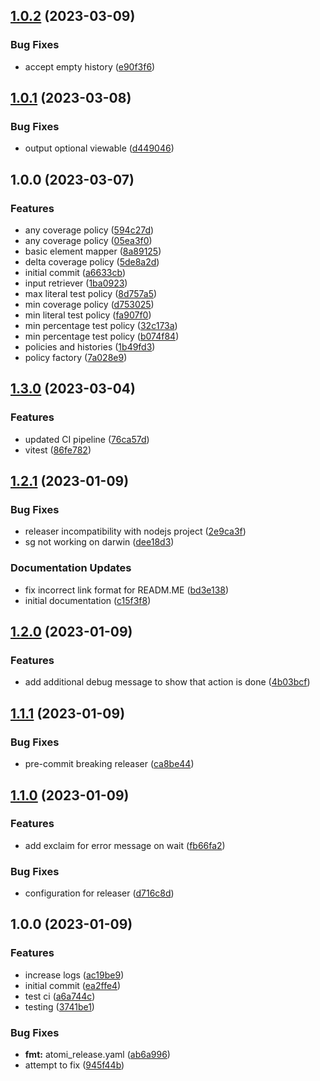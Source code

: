 ## [1.0.2](https://github.com/tr8team/actions.test-qualitygate/compare/v1.0.1...v1.0.2) (2023-03-09)


### Bug Fixes

* accept empty history ([e90f3f6](https://github.com/tr8team/actions.test-qualitygate/commit/e90f3f632596610d38e383f1aabd59ef2bfaf431))

## [1.0.1](https://github.com/tr8team/actions.test-qualitygate/compare/v1.0.0...v1.0.1) (2023-03-08)


### Bug Fixes

* output optional viewable ([d449046](https://github.com/tr8team/actions.test-qualitygate/commit/d449046b0940be9e87121096f6bd625a07d267ca))

## 1.0.0 (2023-03-07)


### Features

* any coverage policy ([594c27d](https://github.com/tr8team/actions.test-qualitygate/commit/594c27d226a912c4d3a423f5231e830ae20329bc))
* any coverage policy ([05ea3f0](https://github.com/tr8team/actions.test-qualitygate/commit/05ea3f0828eac5272a1ce13388d01ea5ee7c0169))
* basic element mapper ([8a89125](https://github.com/tr8team/actions.test-qualitygate/commit/8a89125eb6297a0702b1c0f4907d27b3d249b2ae))
* delta coverage policy ([5de8a2d](https://github.com/tr8team/actions.test-qualitygate/commit/5de8a2da22507bd83244bf1c7dbc7e1c235f1b55))
* initial commit ([a6633cb](https://github.com/tr8team/actions.test-qualitygate/commit/a6633cb2205d99712372ec9e23d1e979f083376e))
* input retriever ([1ba0923](https://github.com/tr8team/actions.test-qualitygate/commit/1ba0923e73ffd1a36c14b2cfaddd23483f477f55))
* max literal test policy ([8d757a5](https://github.com/tr8team/actions.test-qualitygate/commit/8d757a5d68a64ec44feae53524f16f32360fab09))
* min coverage policy ([d753025](https://github.com/tr8team/actions.test-qualitygate/commit/d75302570d0f78a8c164c3fc3af3570ebbb47440))
* min literal test policy ([fa907f0](https://github.com/tr8team/actions.test-qualitygate/commit/fa907f04e63dd6068815bd946538533f12572c2b))
* min percentage test policy ([32c173a](https://github.com/tr8team/actions.test-qualitygate/commit/32c173a92b2f530942fdcfb5019620d478ab6a6a))
* min percentage test policy ([b074f84](https://github.com/tr8team/actions.test-qualitygate/commit/b074f8412d719e978f3b95dc5c42b3859e6f7392))
* policies and histories ([1b49fd3](https://github.com/tr8team/actions.test-qualitygate/commit/1b49fd33d8343351831dd819fdbf4bed506ef8de))
* policy factory ([7a028e9](https://github.com/tr8team/actions.test-qualitygate/commit/7a028e9400b547d59f104cb113fe6f43619da287))

## [1.3.0](https://github.com/tr8team/typescript-github-action-template/compare/v1.2.1...v1.3.0) (2023-03-04)


### Features

* updated CI pipeline ([76ca57d](https://github.com/tr8team/typescript-github-action-template/commit/76ca57d9691b3af4167c6331e6887b3217358929))
* vitest ([86fe782](https://github.com/tr8team/typescript-github-action-template/commit/86fe78263dfd0dce531abe900d13ad03221b5bca))

## [1.2.1](https://github.com/tr8team/typescript-github-action-template/compare/v1.2.0...v1.2.1) (2023-01-09)

### Bug Fixes

- releaser incompatibility with nodejs project ([2e9ca3f](https://github.com/tr8team/typescript-github-action-template/commit/2e9ca3f0f310c6a47743b4c88b05bc8bf6dcd130))
- sg not working on darwin ([dee18d3](https://github.com/tr8team/typescript-github-action-template/commit/dee18d34ead2c6a4e80e6376a3bdc059e581f0c6))

### Documentation Updates

- fix incorrect link format for READM.ME ([bd3e138](https://github.com/tr8team/typescript-github-action-template/commit/bd3e138f6faec4b8ddd0c9d4c78e307c73f3f760))
- initial documentation ([c15f3f8](https://github.com/tr8team/typescript-github-action-template/commit/c15f3f850876ae54f9fdca7b21bcfb7cc9fdeeff))

## [1.2.0](https://github.com/tr8team/typescript-github-action-template/compare/v1.1.1...v1.2.0) (2023-01-09)

### Features

- add additional debug message to show that action is done ([4b03bcf](https://github.com/tr8team/typescript-github-action-template/commit/4b03bcf8bb3f034e701be7a42db5ec167d3491b3))

## [1.1.1](https://github.com/tr8team/typescript-github-action-template/compare/v1.1.0...v1.1.1) (2023-01-09)

### Bug Fixes

- pre-commit breaking releaser ([ca8be44](https://github.com/tr8team/typescript-github-action-template/commit/ca8be441ab82f89809dc7d3badba81a126c24fdd))

## [1.1.0](https://github.com/tr8team/typescript-github-action-template/compare/v1.0.0...v1.1.0) (2023-01-09)

### Features

- add exclaim for error message on wait ([fb66fa2](https://github.com/tr8team/typescript-github-action-template/commit/fb66fa2a95e502acb6908d261b803318363e0a38))

### Bug Fixes

- configuration for releaser ([d716c8d](https://github.com/tr8team/typescript-github-action-template/commit/d716c8d6e67169fa9b9e65b857479d0326df4eb8))

## 1.0.0 (2023-01-09)

### Features

- increase logs ([ac19be9](https://github.com/tr8team/typescript-github-action-template/commit/ac19be9879da236990b329d695fda1d0b4885e82))
- initial commit ([ea2ffe4](https://github.com/tr8team/typescript-github-action-template/commit/ea2ffe455d8d1270c80fdced90c235c048a28835))
- test ci ([a6a744c](https://github.com/tr8team/typescript-github-action-template/commit/a6a744c3fc11869287844fae5d7a5e3a88e475fb))
- testing ([3741be1](https://github.com/tr8team/typescript-github-action-template/commit/3741be1dd639f9c881e12baa5a5369f13a30ae86))

### Bug Fixes

- **fmt:** atomi_release.yaml ([ab6a996](https://github.com/tr8team/typescript-github-action-template/commit/ab6a9962dbf1d138a542a8baae3e36ce1bb53a36))
- attempt to fix ([945f44b](https://github.com/tr8team/typescript-github-action-template/commit/945f44b9a57cc57b8a0d08e3a38ac2c0baf6150f))

